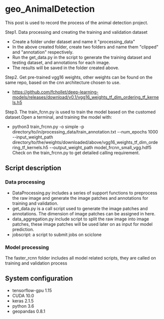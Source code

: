 # geo_AnimalDetection

This post is used to record the process of the animal detection project.

Step1. Data processing and creating the training and validation dataset
- Create a folder under dataset and name it "processing_data"
- In the above created folder, create two folders and name them "clipped" and "annotation" respectively.
- Run the get_data.py in the script to generate the training dataset and testing dataset, and annotations for each image.
- The results will be saved in the folder created above.

Step2. Get pre-trained vgg16 weights, other weights can be found on the same repo, based on the cnn architecture chosen to use.
- https://github.com/fchollet/deep-learning-models/releases/download/v0.1/vgg16_weights_tf_dim_ordering_tf_kernels.h5

Step3. The train_fcnn.py is used to train the model based on the customed dataset.Open a terminal, and training the model with: 
- python3 train_frcnn.py -o simple -p directory/to/in/processing_data/train_annotation.txt --num_epochs 1000 --input_weight_path directory/to/the/weights/downloaded/above/vgg16_weights_tf_dim_ordering_tf_kernels.h5 --output_weight_path model_frcnn_small_vgg.hdf5
Check on the train_frcnn.py to get detailed calling requirement.

## Script description
### Data processing
- DataProcessing.py includes a series of support functions to preprocess the raw image and generate the image patches and annotations for training and validation.
- get_data.py is a call script used to generate the image patches and annotations. The dimension of image patches can be assigned in here.
- data_aggregation.py include script to split the raw image into image patches, these image patches will be used later on as input for model prediction.
- jobscript: a script to submit jobs on sciclone
### Model processing
The faster_rcnn folder includes all model related scripts, they are called on training and validation process

## System configuration
- tensorflow-gpu 1.15
- CUDA 10.0
- keras 2.1.5
- python 3.6
- geopandas 0.8.1

